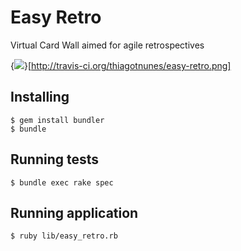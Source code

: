 # Easy Retro

Virtual Card Wall aimed for agile retrospectives

{<img src="http://travis-ci.org/thiagotnunes/easy-retro.png" />}[http://travis-ci.org/thiagotnunes/easy-retro.png]

## Installing

    $ gem install bundler
    $ bundle

## Running tests

    $ bundle exec rake spec

## Running application

    $ ruby lib/easy_retro.rb

